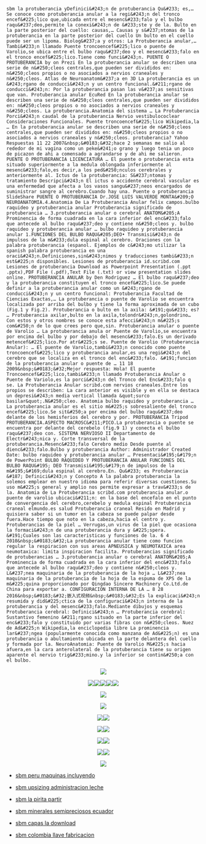 
```
sbm la protuberancia yDefinici&#243;n de protuberancia Qu&#233; es,… Se conoce como protuberancia anular a la regi&#243;n del tronco encef&#225;lico que,ubicada entre el mesenc&#233;falo y el bulbo raqu&#237;deo,permite la conexi&#243;n de &#233;ste y de la. Bulto en la parte posterior del cuello: causas,… Causas y s&#237;ntomas de la protuberancia en la parte posterior del cuello Un bulto en el cuello puede ser un lipoma. Biolog&#237;a y otros: La Protuberancia anular,… Tambi&#233;n llamado Puente troncoencef&#225;lico o puente de Varolio,se ubica entre el bulbo raqu&#237;deo y el mesenc&#233;falo en el tronco encef&#225;lico.Tiene como funci&#243;n. PUENTE O PROTUBERANCIA by on Prezi En la protuberancia anular se describen una serie de n&#250;cleos centrales,que pueden ser divididos en: n&#250;cleos propios o no asociados a nervios craneales y n&#250;cleos. Atlas de Neuroanatom&#237;a en 3D La protuberancia es un &#243;rgano de conducci&#243;n y un centro funcional.&#211;rgano de conducci&#243;n: Por la protuberancia pasan las v&#237;as sensitivas que van. Protuberancia anular EcuRed En la protuberancia anular se describen una serie de n&#250;cleos centrales,que pueden ser divididos en: n&#250;cleos propios o no asociados a nervios craneales y n&#250;cleos. La protuberancia.Anatomia del sistema … La Protuberancia Porci&#243;n caudal de la protuberancia Nervio vestibulococlear Consideraciones Funcionales. Puente troncoencef&#225;lico Wikipedia,la … En la protuberancia anular se describen una serie de n&#250;cleos centrales,que pueden ser divididos en: n&#250;cleos propios o no asociados a nervios craneales y n&#250;cleos. protuberancia? Yahoo Respuestas 11 22 2007&nbsp;&#0183;&#32;hace 2 semanas me salio al rededor de mi vagina como un peke&#241;o grano y luego tenia un poco de picazon de ahi a comensado a agrandarse y de ahi me salieron. PUENTE O PROTUBERANCIA LICENCIATURA … El puente o protuberancia esta situado superiormente a la medula oblongada inferiormente al mesenc&#233;falo,es decir,a los ped&#250;nculos cerebrales y anteriormente al. Ictus de la protuberancia: S&#237;ntomas y tratamiento Descripci&#243;n El ictus o accidente cerebral vascular es una enfermedad que afecta a los vasos sangu&#237;neos encargados de suministrar sangre al cerebro.Cuando hay una. Puente o protuberancia SlideShare PUENTE O PROTUBERANCIA Dr.JOSE LUIS VALVERDE MONTA&#209;O NEUROANATOMIA.4.Anatomia De La Protuberancia Anular felix campos.bulbo raquideo y protuberancia anular Protuberancia significado de protuberancia … 3.protuberancia anular o cerebral ANATOM&#205;A Prominencia de forma cuadrada en la cara inferior del enc&#233;falo que antecede al bulbo raqu&#237;deo y contiene n&#250;cleos y. bulbo raquideo y protuberancia anular … bulbo raquideo y protuberancia anular 1.FUNCIONES DEL BULBO RAQU&#205;DEO• Transmisi&#243;n de impulsos de la m&#233;dula espinal al cerebro. Oraciones con la palabra protuberancia (espanol. Ejemplos de c&#243;mo utilizar la spanish palabra protuberancia en una oraci&#243;n.Definiciones,sin&#243;nimos y traducciones tambi&#233;n est&#225;n disponibles. Lesiones de protuberancia id.scribd.com Lesiones de protuberancia Download as Powerpoint Presentation (.ppt .pptx),PDF File (.pdf),Text File (.txt) or view presentation slides online. PROTUBERANCIA ANULAR by Den Rodriguez … El bulbo raqu&#237;deo y la protuberancia constituyen el tronco encef&#225;lico.Se puede definir a la protuberancia anular como un &#243;rgano de conducci&#243;n y un centro funcional: Protuberancia Facultad de Ciencias Exactas,… La protuberancia o puente de Varolio se encuentra localizada por arriba del bulbo y tiene la forma aproximada de un cubo (Fig.1 y Fig.2). Protuberancia o bulto en la axila: &#191;qu&#233; es? … Protuberancia axilar,bulto en la axila,tolondr&#243;n,golondrino… Con estos y otros nombres se conoce esta afecci&#243;n m&#225;s com&#250;n de lo que crees pero que,sin. Protuberancia anular o puente de Varolio … La protuberancia anula or Puente de Varolio,se encuentra por encima del bulbo y por debajo del mesenc&#233;falo.Es un derivado metencef&#225;lico.Por atr&#225;s se. Puente de Varolio (Protuberancia Anular): … El puente de Varolio,tambi&#233;n conocido como puente troncoencef&#225;lico y protuberancia anular,es una regi&#243;n del cerebro que se localiza en el tronco del enc&#233;falo. &#191;funcion de la protuberancia anular o puente de … 11 18 2009&nbsp;&#0183;&#32;Mejor respuesta: Hola! El puente Troncoencef&#225;lico,tambi&#233;n llamado Protuberancia Anular o Puente de Variolo,es la porci&#243;n del Tronco del Enc&#233;falo q se. La Protuberancia Anular scribd.com nervios craneales.Entre los propios se describen: La cara anterior es visible y en ella se destaca un depresi&#243;n media vertical llamada &quot;surco basilar&quot;.N&#250;cleo. Anatomia bulbo raquideo y protuberancia … La protuberancia anular es el sitio m&#225;s sobresaliente del tronco encef&#225;lico.Se sit&#250;a por encima del bulbo raqu&#237;deo delante de los hemisferios del cerebro y por. PROTUBERANCIA Tripod PROTUBERANCIA.ASPECTO MACROSC&#211;PICO.La protuberancia o puente se encuentra por delante del cerebelo (fig.9 1) y conecta el bulbo raqu&#237;deo con. SISTEMA NERVIOSO II Departamento de Electr&#243;nica y. Corte transversal de la protuberancia.Mesenc&#233;falo Cerebro medio Desde puente al dienc&#233;falo.Bulbo y protuberancia Author: Administrador Created Date: bulbo raquideo y protuberancia anular … Presentaci&#195;&#179;n de PowerPoint BULBO RAQUIDEO Y PROTUBERANCIA ANULAR FUNCIONES DEL BULBO RAQU&#195; DEO Transmisi&#195;&#179;n de impulsos de la m&#195;&#169;dula espinal al cerebro.En. Qu&#233; es Protuberancia &#187; Definici&#243;n y Concepto A la palabra protuberancia la solemos emplear en nuestro idioma para referir diversas cuestiones.Su uso m&#225;s general y amplio nos permite expresar a trav&#233;s de la. Anatomia de La Protuberancia scribd.com protuberancia anular.o puente de varolio ubicaci&#211;n: en la base del encefalo en el punto de convergencia del cerebro,cerebelo y medula espinal Protuberancia craneal elmundo.es salud Protuberancia craneal Resido en Madrid y quisiera saber si un tumor en la cabeza se puede palpar desde fuera.Hace tiempo que noto en la cabeza,hacia el centro y. Protuberancias de la piel … Verrugas,un virus de la piel que ocasiona la formaci&#243;n de una protuberancia dura y &#225;spera. &#191;Cuales son las caracteristicas y funciones de la. 6 4 2010&nbsp;&#0183;&#32;La protuberancia anular tiene como funcion regular la respiracion con sus areas APNEUSICA y NEUMOTAXICA area neumotaxica: limita inspiracion facilita. Protuberancias significado de protuberancias … 3.protuberancia anular o cerebral ANATOM&#205;A Prominencia de forma cuadrada en la cara inferior del enc&#233;falo que antecede al bulbo raqu&#237;deo y contiene n&#250;cleos y. L&#237;nea maquinaria de la protuberancia de la hoja … L&#237;nea maquinaria de la protuberancia de la hoja de la espuma de XPS de la m&#225;quina proporcionado por Qingdao Sincere Machinery Co.Ltd.de China para exportar a. CONFIGURACION INTERNA DE LA … 8 28 2016&nbsp;&#0183;&#32;嵌入式视频&nbsp;&#0183;&#32;Es la explicaci&#243;n resumida y did&#225;ctica de la configuraci&#243;n interna de la protuberancia y del mesenc&#233;falo.Mediante dibujos y esquemas Protuberancia cerebral: Definici&#243;n … Protuberancia cerebral: Sustantivo femenino &#211;rgano situado en la parte inferior del enc&#233;falo y constituido por varias fibras con n&#250;cleos. Nuez de Ad&#225;n Wikipedia,la enciclopedia libre La prominencia lar&#237;ngea (popularmente conocida como manzana de Ad&#225;n) es una protuberancia o abultamiento ubicada en la parte delantera del cuello y formada por la. NeuroAnatomia: Puente de Varolio M&#225;s hacia afuera,en la cara anterolateral de la protuberancia tiene su origen aparente el nervio trig&#233;mino.y la inferior se contin&#250;a con el bulbo. 
```

<div align="center">

<a href="https://es-crusher.shibang-china.com/github&k=sbm+la+protuberancia+y"><img src="https://static.shibang-china.com/es/crusher/logo.jpg"></a>

<a href="https://es-crusher.shibang-china.com/github&k=sbm+la+protuberancia+y"><img src="https://static.shibang-china.com/es/crusher/index.jpg"></a><a href="https://es-crusher.shibang-china.com/material.htmlgithub&k=sbm+la+protuberancia+y"><img src="https://static.shibang-china.com/es/crusher/material.jpg"></a><a href="https://es-crusher.shibang-china.com/application.htmlgithub&k=sbm+la+protuberancia+y"><img src="https://static.shibang-china.com/es/crusher/application.jpg"></a><a href="https://es-crusher.shibang-china.com/aboutus.htmlgithub&k=sbm+la+protuberancia+y"><img src="https://static.shibang-china.com/es/crusher/aboutus.jpg"></a><a href="https://es-crusher.shibang-china.com/contact.htmlgithub&k=sbm+la+protuberancia+y"><img src="https://static.shibang-china.com/es/crusher/contact.jpg"></a>

<a href="https://es-crusher.shibang-china.com/github&k=sbm+la+protuberancia+y"><img src="https://static.shibang-china.com/es/crusher/banner.jpg"></a>

<a href="https://swt.shibang-china.com/github&k=sbm+la+protuberancia+y"><img src="https://static.shibang-china.com/es/crusher/text.jpg"></a>

<a href="https://swt.shibang-china.com/github&k=sbm+la+protuberancia+y"><img src="https://static.shibang-china.com/es/crusher/chat.jpg"></a><a href="https://es-crusher.shibang-china.com/contact.htmlgithub&k=sbm+la+protuberancia+y"><img src="https://static.shibang-china.com/es/crusher/message.jpg"></a>

<a href="https://es-crusher.shibang-china.com/products/pe.htmlgithub&k=sbm+la+protuberancia+y"><img src="https://static.shibang-china.com/es/crusher/pe.jpg"></a><a href="https://es-crusher.shibang-china.com/products/pf.htmlgithub&k=sbm+la+protuberancia+y"><img src="https://static.shibang-china.com/es/crusher/pf.jpg"></a>

<a href="https://es-crusher.shibang-china.com/products/hpt.htmlgithub&k=sbm+la+protuberancia+y"><img src="https://static.shibang-china.com/es/crusher/hpt.jpg"></a><a href="https://es-crusher.shibang-china.com/products/vsi.htmlgithub&k=sbm+la+protuberancia+y"><img src="https://static.shibang-china.com/es/crusher/vsi.jpg"></a>

<a href="https://es-crusher.shibang-china.com/products/klv.htmlgithub&k=sbm+la+protuberancia+y"><img src="https://static.shibang-china.com/es/crusher/klv.jpg"></a><a href="https://es-crusher.shibang-china.com/products/portable.htmlgithub&k=sbm+la+protuberancia+y"><img src="https://static.shibang-china.com/es/crusher/portable.jpg"></a>

<a href="https://swt.shibang-china.com/github&k=sbm+la+protuberancia+y"><img src="https://static.shibang-china.com/es/crusher/case.jpg"></a>

</div>


* [sbm peru maquinas incluyendo](sbm%20peru%20maquinas%20incluyendo.md)

* [sbm upsizing administracion leche](sbm%20upsizing%20administracion%20leche.md)

* [sbm la pirita partir](sbm%20la%20pirita%20partir.md)

* [sbm minerales semipreciosos ecuador](sbm%20minerales%20semipreciosos%20ecuador.md)

* [sbm capas la download](sbm%20capas%20la%20download.md)

* [sbm colombia llave fabricacion](sbm%20colombia%20llave%20fabricacion.md)
